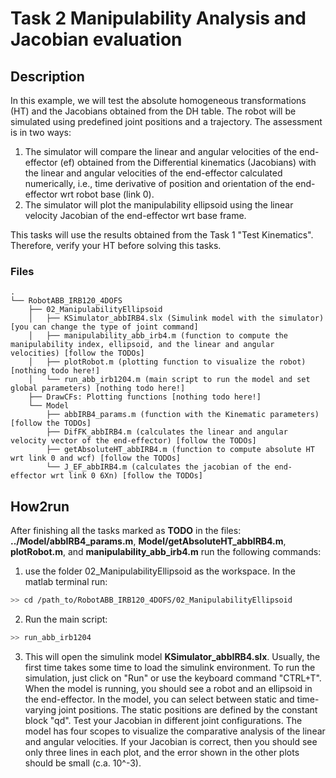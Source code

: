 # Task 2 Manipulability Analysis and Jacobian evaluation

## Description

In this example, we will test the absolute homogeneous transformations (HT)
and the Jacobians obtained from the DH table. The robot will be simulated using predefined
joint positions and a trajectory. The assessment is in two ways:

1. The simulator will compare the linear and angular velocities of the end-effector (ef) obtained from the Differential kinematics (Jacobians) with the linear and angular velocities of the end-effector calculated numerically, i.e., time derivative of position and orientation of the end-effector wrt robot base (link 0).
2. The simulator will plot the manipulability ellipsoid using the linear velocity Jacobian of the end-effector wrt base frame.

This tasks will use the results obtained from the Task 1 "Test Kinematics". Therefore, verify your HT before solving this tasks.

### Files

```
.
└── RobotABB_IRB120_4DOFS
    ├── 02_ManipulabilityEllipsoid
    │   ├── KSimulator_abbIRB4.slx (Simulink model with the simulator) [you can change the type of joint command]
    │   ├── manipulability_abb_irb4.m (function to compute the manipulability index, ellipsoid, and the linear and angular velocities) [follow the TODOs]
    │   ├── plotRobot.m (plotting function to visualize the robot) [nothing todo here!]
    │   └── run_abb_irb1204.m (main script to run the model and set global parameters) [nothing todo here!]
    ├── DrawCFs: Plotting functions [nothing todo here!]
    └── Model
        ├── abbIRB4_params.m (function with the Kinematic parameters) [follow the TODOs]
        ├── DifFK_abbIRB4.m (calculates the linear and angular velocity vector of the end-effector) [follow the TODOs]
        ├── getAbsoluteHT_abbIRB4.m (function to compute absolute HT wrt link 0 and wcf) [follow the TODOs]
        └── J_EF_abbIRB4.m (calculates the jacobian of the end-effector wrt link 0 6Xn) [follow the TODOs]
```

## How2run

After finishing all the tasks marked as **TODO** in the files: **../Model/abbIRB4_params.m**, **Model/getAbsoluteHT_abbIRB4.m**, **plotRobot.m**, and **manipulability_abb_irb4.m** run the following commands:

1. use the folder 02_ManipulabilityEllipsoid as the workspace. In the matlab terminal
   run:

```bash
>> cd /path_to/RobotABB_IRB120_4DOFS/02_ManipulabilityEllipsoid
```

2. Run the main script:

```bash
>> run_abb_irb1204
```

3. This will open the simulink model **KSimulator_abbIRB4.slx**. Usually, the first time takes some time to load the simulink environment. To run the simulation, just click on "Run" or use the keyboard command "CTRL+T". When the model is running, you should see a robot and an ellipsoid in the end-effector.
   In the model, you can select between static and time-varying joint positions. The static positions are defined by the constant block "qd". Test your Jacobian in different joint configurations. The model has four scopes to visualize the comparative analysis of the linear and angular velocities. If your Jacobian is correct, then you should see only three lines in each plot, and the error shown in the other plots should be small (c.a. 10^-3).

